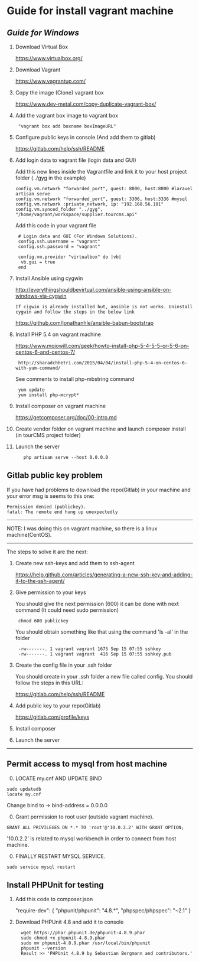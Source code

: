 Guide for install vagrant machine
========================

*Guide for Windows*
------------------------

1. Download Virtual Box
	
	https://www.virtualbox.org/

2. Download Vagrant
			
	https://www.vagrantup.com/
	
3. Copy the image (Clone) vagrant box

	https://www.dev-metal.com/copy-duplicate-vagrant-box/
		
4. Add the vagrant box image to vagrant box
	
	    "vagrant box add boxname boxImageURL"

5. Configure public keys in console (And add them to gitlab)

	https://gitlab.com/help/ssh/README
		
6. Add login data to vagrant file (login data and GUI)
    
    Add this new lines inside the Vagrantfile and link it to your host project folder (../gyg in the example)

    ```
    config.vm.network "forwarded_port", guest: 8000, host:8000 #laravel artisan serve
    config.vm.network "forwarded_port", guest: 3306, host:3336 #mysql
    config.vm.network :private_network, ip: "192.168.56.101"
    config.vm.synced_folder "../gyg", "/home/vagrant/workspace/supplier.tourcms.api"
    ```
     Add this code in your vagrant file
    
		# Login data and GUI (For Windows Solutions).
		config.ssh.username = "vagrant"
		config.ssh.password = "vagrant"

		config.vm.provider "virtualbox" do |vb|
		 vb.gui = true
		end

7. Install Ansible using cygwin

	http://everythingshouldbevirtual.com/ansible-using-ansible-on-windows-via-cygwin
	
    ````
    If cigwin is already installed but, ansible is not works. Uninstall cygwin and follow the steps in the below link
    ````
    
    https://github.com/jonathanhle/ansible-babun-bootstrap

8. Install PHP 5.4 on vagrant machine
			
	https://www.mojowill.com/geek/howto-install-php-5-4-5-5-or-5-6-on-centos-6-and-centos-7/
	
        http://sharadchhetri.com/2015/04/04/install-php-5-4-on-centos-6-with-yum-command/

	See comments to install php-mbstring command

	    yum update
	    yum install php-mcrypt*
			
9. Install composer on vagrant machine

	https://getcomposer.org/doc/00-intro.md

10. Create vendor folder on vagrant machine and launch composer install (in tourCMS project folder)
			
11. Launch the server

	       php artisan serve --host 0.0.0.0
	       
	       
Gitlab public key problem
--------------------------
If you have had problems to download the repo(Gitlab) in your machine and your error msg is seems to this one:

    Permission denied (publickey).
    fatal: The remote end hung up unexpectedly
    
<hr>
NOTE: I was doing this on vagrant machine, so there is a linux     machine(CentOS).       
<hr>  

    
The steps to solve it are the next:

1. Create new ssh-keys and add them to ssh-agent
    
    https://help.github.com/articles/generating-a-new-ssh-key-and-adding-it-to-the-ssh-agent/

2. Give permission to your keys

    You should give the next permission (600) it can be done with next command     (It could need sudo permission)
    
        chmod 600 publickey
    
    You should obtain something like that using the command 'ls -al' in the folder

        -rw-------. 1 vagrant vagrant 1675 Sep 15 07:55 sshkey
        -rw-------. 1 vagrant vagrant  416 Sep 15 07:55 sshkey.pub


3. Create the config file in your .ssh folder

    You should create in your .ssh folder a new file called config. You should follow the steps in this URL:
    
    https://gitlab.com/help/ssh/README
    
4. Add public key to your repo(Gitlab)

    https://gitlab.com/profile/keys
    
5. Install composer
6. Launch the server


- - -

## Permit access to mysql from host machine

0. LOCATE my.cnf AND UPDATE BIND
````
sudo updatedb
locate my.cnf
````
Change bind to ->
bind-address = 0.0.0.0

0. Grant permission to root user (outside vagrant machine).
````
GRANT ALL PRIVILEGES ON *.* TO 'root'@'10.0.2.2' WITH GRANT OPTION;
````
'10.0.2.2' is related to mysql workbench in order to connect from host machine.

0. FINALLY RESTART MYSQL SERVICE.
````
sudo service mysql restart
````

## Install PHPUnit for testing

1.    Add this code to composer.json
        
        "require-dev": {
		"phpunit/phpunit": "4.8.*",
		"phpspec/phpspec": "~2.1"
		}
		
2. Download PHPUnit 4.8 and add it to console
    
         wget https://phar.phpunit.de/phpunit-4.8.9.phar
         sudo chmod +x phpunit-4.8.9.phar 
         sudo mv phpunit-4.8.9.phar /usr/local/bin/phpunit
         phpunit --version
         Result >> 'PHPUnit 4.8.9 by Sebastian Bergmann and contributors.'

	